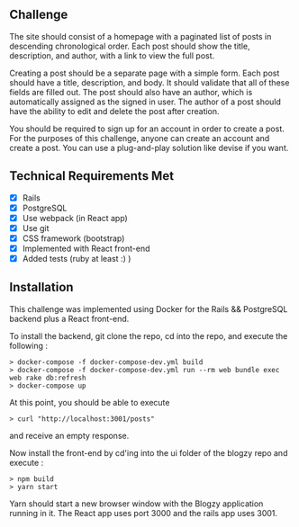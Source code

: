 ## Challenge

The site should consist of a homepage with a paginated list of posts in descending chronological order. Each post should show the title, description, and author, with a link to view the full post.

Creating a post should be a separate page with a simple form. Each post should have a title, description, and body. It should validate that all of these fields are filled out. The post should also have an author, which is automatically assigned as the signed in user. The author of a post should have the ability to edit and delete the post after creation.

You should be required to sign up for an account in order to create a post. For the purposes of this challenge, anyone can create an account and create a post. You can use a plug-and-play solution like devise if you want.

## Technical Requirements Met

- [x] Rails
- [x] PostgreSQL
- [x] Use webpack (in React app)
- [x] Use git
- [x] CSS framework (bootstrap)
- [x] Implemented with React front-end
- [x] Added tests (ruby at least :) )

## Installation

This challenge was implemented using Docker for the Rails && PostgreSQL backend plus a React front-end.

To install the backend, git clone the repo, cd into the repo, and execute the following :

~~~
> docker-compose -f docker-compose-dev.yml build
> docker-compose -f docker-compose-dev.yml run --rm web bundle exec web rake db:refresh
> docker-compose up
~~~

At this point, you should be able to execute

~~~
> curl "http://localhost:3001/posts"
~~~

and receive an empty response.

Now install the front-end by cd'ing into the ui folder of the blogzy repo and execute :

~~~
> npm build
> yarn start
~~~

Yarn should start a new browser window with the Blogzy application running in it.  The React app uses port 3000 and the rails app uses 3001.

